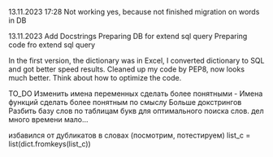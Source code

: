 13.11.2023 17:28
Not working yes, because not finished migration on words in DB

13.11.2023
Add Docstrings
Preparing DB for extend sql query
Preparing code fro extend sql query 


In the first version, the dictionary was in Excel, I converted dictionary to SQL and got better speed results.
Cleaned up my code by PEP8, now looks much better.
Think about how to optimize the code.

TO_DO
Изменить имена переменных сделать более понятными -
Имена функций сделать более понятным по смыслу
Больше докстрингов
Разбить базу слов по таблицам букв для оптимального поиска слов.
дел много времени мало...


избавился от дубликатов в словах (посмотрим, потестируем)
list_c = list(dict.fromkeys(list_c))

